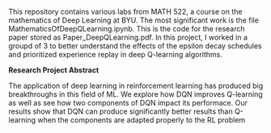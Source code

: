 This repository contains various labs from MATH 522, a course on the mathematics of Deep Learning at BYU. The most significant work is the file MathematicsOfDeepQLearning.ipynb. This is the code for the research paper stored as Paper_DeepQLearning.pdf. In this project, I worked in a groupd of 3 to better understand the effects of the epsilon decay schedules and prioritized experience replay in deep Q-learning algorithms.

**Research Project Abstract**

The application of deep learning in reinforcement learning has produced big breakthroughs in this field of ML. We explore how DQN improves Q-learning as well as see how two components of DQN impact its performace. Our results show that DQN can produce significantly better results than Q-learning when the components are adapted properly to the RL problem
